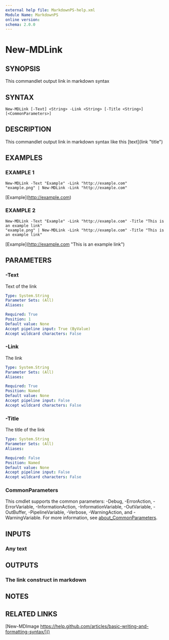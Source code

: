 ```yaml
---
external help file: MarkdownPS-help.xml
Module Name: MarkdownPS
online version:
schema: 2.0.0
---
```


# New-MDLink

## SYNOPSIS
This commandlet output link in markdown syntax

## SYNTAX

```
New-MDLink [-Text] <String> -Link <String> [-Title <String>] [<CommonParameters>]
```

## DESCRIPTION
This commandlet output link in markdown syntax like this \[text\](link "title")

## EXAMPLES

### EXAMPLE 1
```
New-MDLink -Text "Example" -Link "http://example.com"
"example.png" | New-MDLink -Link "http://example.com"
```

\[Example\](http://example.com)

### EXAMPLE 2
```
New-MDLink -Text "Example" -Link "http://example.com" -Title "This is an example link"
"example.png" | New-MDLink -Link "http://example.com" -Title "This is an example link"
```

\[Example\](http://example.com "This is an example link")

## PARAMETERS

### -Text
Text of the link

```yaml
Type: System.String
Parameter Sets: (All)
Aliases:

Required: True
Position: 1
Default value: None
Accept pipeline input: True (ByValue)
Accept wildcard characters: False
```

### -Link
The link

```yaml
Type: System.String
Parameter Sets: (All)
Aliases:

Required: True
Position: Named
Default value: None
Accept pipeline input: False
Accept wildcard characters: False
```

### -Title
The title of the link

```yaml
Type: System.String
Parameter Sets: (All)
Aliases:

Required: False
Position: Named
Default value: None
Accept pipeline input: False
Accept wildcard characters: False
```

### CommonParameters
This cmdlet supports the common parameters: -Debug, -ErrorAction, -ErrorVariable, -InformationAction, -InformationVariable, -OutVariable, -OutBuffer, -PipelineVariable, -Verbose, -WarningAction, and -WarningVariable. For more information, see [about_CommonParameters](http://go.microsoft.com/fwlink/?LinkID=113216).

## INPUTS

### Any text
## OUTPUTS

### The link construct in markdown
## NOTES

## RELATED LINKS

[New-MDImage
https://help.github.com/articles/basic-writing-and-formatting-syntax/]()

